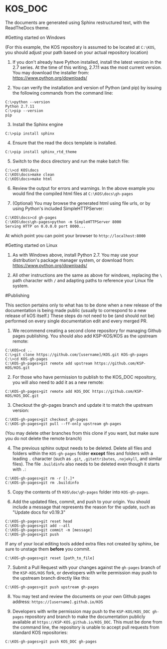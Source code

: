 KOS_DOC
=======
The documents are generated using Sphinx restructured text, with the ReadTheDocs
theme.

#Getting started on Windows

(For this example, the KOS repository is assumed to be located at `C:\KOS`,
you should adjust your path based on your actual repository location)

1. If you don't already have Python installed, install the latest version in the
  2.7 series.  At the time of this writing, 2.7.11 was the most current version.
  You may download the installer from: https://www.python.org/downloads/

2. You can verify the installation and version of Python (and pip) by issuing
  the following commands from the command line:
  ```
  C:\>python --version
  Python 2.7.11
  C:\>pip --version
  pip
  ```

3. Install the Sphinx engine
  ```
  C:\>pip install sphinx
  ```

4. Ensure that the read the docs template is installed.
  ```
  C:\>pip install sphinx_rtd_theme
  ```

5. Switch to the docs directory and run the make batch file:
  ```
  C:\>cd KOS\docs
  C:\KOS\docs>make clean
  C:\KOS\docs>make html
  ```

6. Review the output for errors and warnings.  In the above example you would
  find the compiled html files at `C:\KOS\docs\gh-pages`

7. (Optional) You may browse the generated html using file urls, or by using
  Python's included SimpleHTTPServer:
  ```
  C:\KOS\docs>cd gh-pages
  C:\KOS\docs\gh-pages>python -m SimpleHTTPServer 8000
  Serving HTTP on 0.0.0.0 port 8000...
  ```

  At which point you can point your browser to `http://localhost:8000`

#Getting started on Linux
1. As with Windows above, install Python 2.7.  You may use your distribution's
  package manager system, or download from: https://www.python.org/downloads/

2. All other instructions are the same as above for windows, replacing the `\`
  path character with `/` and adapting paths to reference your Linux file system.

#Publishing

This section pertains only to what has to be done when a new release of
the documentation is being made public (usually to correspond to a new
release of kOS itself.)  These steps do not need to be (and should not be)
performed on every single documentation edit and every merged PR.

1. We recommend creating a second clone repository for managing Github pages
  publishing.  You should also add KSP-KOS/KOS as the upstream remote:
  ```
  C:\KOS>cd ..
  C:\>git clone https://github.com/[username]/KOS.git KOS-gh-pages
  C:\>cd KOS-gh-pages
  C:\KOS-gh-pages>git remote add upstream https://github.com/KSP-KOS/KOS.git
  ```

2. For those who have permission to publish to the KOS_DOC repository, you will
  also need to add it as a new remote:
  ```
  C:\KOS-gh-pages>git remote add KOS_DOC https://github.com/KSP-KOS/KOS_DOC.git
  ```

3. Checkout the gh-pages branch and update it to match the upstream version:
  ```
  C:\KOS-gh-pages>git checkout gh-pages
  C:\KOS-gh-pages>git pull --ff-only upstream gh-pages
  ```

  (You may delete other branches from this clone if you want, but make sure you
  do not delete the remote branch)

4. The previous sphinx output needs to be deleted.  Delete all files and folders
  within the `KOS-gh-pages` folder **except** files and folders with a leading `.`
  character (such as `.git`, `.gitattributes`, `.nojekyll`, and similar files).
  The file `.buildinfo` also needs to be deleted even though it starts with `.`:
  ```
  C:\KOS-gh-pages>git rm -r [!.]*
  C:\KOS-gh-pages>git rm .buildinfo
  ```

5. Copy the contents of th `KOS\doc\gh-pages` folder into `KOS-gh-pages`.

6. Add the updated files, commit, and push to your origin.  You should include a
  message that represents the reason for the update, such as "Update docs for
  v0.19.3"
  ```
  C:\KOS-gh-pages>git reset head
  C:\KOS-gh-pages>git add --all
  C:\KOS-gh-pages>git commit -m [message]
  C:\KOS-gh-pages>git push
  ```

  If any of your local editing tools added extra files not created by sphinx,
  be sure to unstage them **before** you commit.
  ```
  C:\KOS-gh-pages>git reset [path_to_file]
  ```

7. Submit a Pull Request with your changes against the `gh-pages` branch of
  the `KSP-KOS/KOS` fork, or developers with write permission may push to the
  upstream branch directly like this:
  ```
  C:\KOS-gh-pages>git push upstream gh-pages
  ```

8. You may test and review the documents on your own Github pages address:
  `https://[username].github.io/KOS`

9. Developers with write permission may push to the `KSP-KOS/KOS_DOC gh-pages`
  repository and branch to make the documentation publicly available at
  `https://KSP-KOS.github.io/KOS_DOC`.  This must be done from the command line,
  the repository is unable to accept pull requests from standard KOS
  repositories:
  ```
  C:\KOS-gh-pages>git push KOS_DOC gh-pages
  ```
